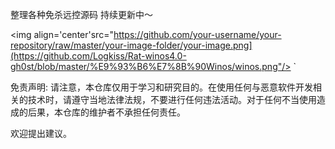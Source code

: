 整理各种免杀远控源码
持续更新中～



  <img align='center'src="https://github.com/your-username/your-repository/raw/master/your-image-folder/your-image.png](https://github.com/Logkiss/Rat-winos4.0-gh0st/blob/master/%E9%93%B6%E7%8B%90Winos/winos.png"/> `



























     





免责声明: 请注意，本仓库仅用于学习和研究目的。在使用任何与恶意软件开发相关的技术时，请遵守当地法律法规，不要进行任何违法活动。对于任何不当使用造成的后果，本仓库的维护者不承担任何责任。

欢迎提出建议。
